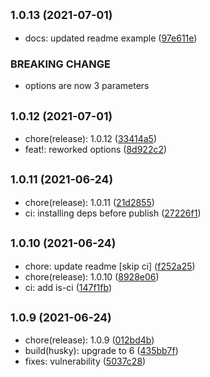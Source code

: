 ## <small>1.0.13 (2021-07-01)</small>

* docs: updated readme example ([97e611e](https://github.com/simonecorsi/fine/commit/97e611e))


### BREAKING CHANGE

* options are now 3 parameters


## <small>1.0.12 (2021-07-01)</small>

* chore(release): 1.0.12 ([33414a5](https://github.com/simonecorsi/fine/commit/33414a5))
* feat!: reworked options ([8d922c2](https://github.com/simonecorsi/fine/commit/8d922c2))



## <small>1.0.11 (2021-06-24)</small>

* chore(release): 1.0.11 ([21d2855](https://github.com/simonecorsi/fine/commit/21d2855))
* ci: installing deps before publish ([27226f1](https://github.com/simonecorsi/fine/commit/27226f1))



## <small>1.0.10 (2021-06-24)</small>

* chore: update readme [skip ci] ([f252a25](https://github.com/simonecorsi/fine/commit/f252a25))
* chore(release): 1.0.10 ([8928e06](https://github.com/simonecorsi/fine/commit/8928e06))
* ci: add is-ci ([147f1fb](https://github.com/simonecorsi/fine/commit/147f1fb))



## <small>1.0.9 (2021-06-24)</small>

* chore(release): 1.0.9 ([012bd4b](https://github.com/simonecorsi/fine/commit/012bd4b))
* build(husky): upgrade to 6 ([435bb7f](https://github.com/simonecorsi/fine/commit/435bb7f))
* fixes: vulnerability ([5037c28](https://github.com/simonecorsi/fine/commit/5037c28))



